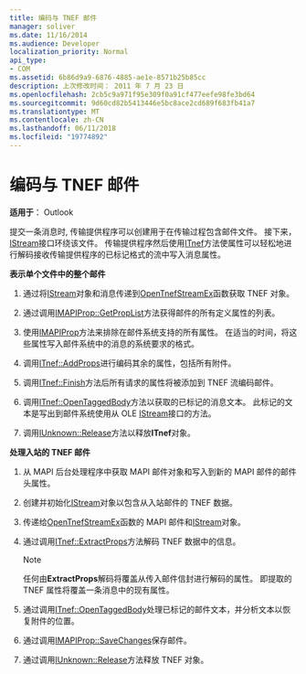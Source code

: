 ```yaml
---
title: 编码与 TNEF 邮件
manager: soliver
ms.date: 11/16/2014
ms.audience: Developer
localization_priority: Normal
api_type:
- COM
ms.assetid: 6b86d9a9-6876-4885-ae1e-8571b25b85cc
description: 上次修改时间： 2011 年 7 月 23 日
ms.openlocfilehash: 2cb5c9a971f95e309f0a91cf477eefe98fe3bd64
ms.sourcegitcommit: 9d60cd82b5413446e5bc8ace2cd689f683fb41a7
ms.translationtype: MT
ms.contentlocale: zh-CN
ms.lasthandoff: 06/11/2018
ms.locfileid: "19774892"
---
```

# <a name="encoding-a-message-with-tnef"></a>编码与 TNEF 邮件

**适用于**： Outlook 
  
提交一条消息时, 传输提供程序可以创建用于在传输过程包含邮件文件。 接下来， [IStream](http://msdn.microsoft.com/en-us/library/aa380034%28VS.85%29.aspx)接口环绕该文件。 传输提供程序然后使用[ITnef](itnefiunknown.md)方法使属性可以轻松地进行解码接收传输提供程序的已标记格式的流中写入消息属性。 
  
**表示单个文件中的整个邮件**
  
1. 通过将[IStream](http://msdn.microsoft.com/en-us/library/aa380034%28VS.85%29.aspx)对象和消息传递到[OpenTnefStreamEx](opentnefstreamex.md)函数获取 TNEF 对象。 
    
2. 通过调用[IMAPIProp::GetPropList](imapiprop-getproplist.md)方法获得邮件的所有定义属性的列表。 
    
3. 使用[IMAPIProp](imapipropiunknown.md)方法来排除在邮件系统支持的所有属性。 在适当的时间，将这些属性写入邮件系统中的消息的系统要求的格式。 
    
4. 调用[ITnef::AddProps](itnef-addprops.md)进行编码其余的属性，包括所有附件。 
    
5. 调用[ITnef::Finish](itnef-finish.md)方法后所有请求的属性将被添加到 TNEF 流编码邮件。 
    
6. 调用[ITnef::OpenTaggedBody](itnef-opentaggedbody.md)方法以获取的已标记的消息文本。 此标记的文本是写出到邮件系统使用从 OLE [IStream](http://msdn.microsoft.com/en-us/library/aa380034%28VS.85%29.aspx)接口的方法。 
    
7. 调用[IUnknown::Release](http://msdn.microsoft.com/en-us/library/ms682317%28VS.85%29.aspx)方法以释放**ITnef**对象。 
    
**处理入站的 TNEF 邮件**
  
1. 从 MAPI 后台处理程序中获取 MAPI 邮件对象和写入到新的 MAPI 邮件的邮件头属性。
    
2. 创建并初始化[IStream](http://msdn.microsoft.com/en-us/library/aa380034%28VS.85%29.aspx)对象以包含从入站邮件的 TNEF 数据。 
    
3. 传递给[OpenTnefStreamEx](opentnefstreamex.md)函数的 MAPI 邮件和[IStream](http://msdn.microsoft.com/en-us/library/aa380034%28VS.85%29.aspx)对象。 
    
4. 通过调用[ITnef::ExtractProps](itnef-extractprops.md)方法解码 TNEF 数据中的信息。 
    
   > [!NOTE]
   > 任何由**ExtractProps**解码将覆盖从传入邮件信封进行解码的属性。 即提取的 TNEF 属性将覆盖一条消息中的现有属性。 
  
5. 通过调用[ITnef::OpenTaggedBody](itnef-opentaggedbody.md)处理已标记的邮件文本，并分析文本以恢复附件的位置。 
    
6. 通过调用[IMAPIProp::SaveChanges](imapiprop-savechanges.md)保存邮件。
    
7. 通过调用[IUnknown::Release](http://msdn.microsoft.com/en-us/library/ms682317%28VS.85%29.aspx)方法释放 TNEF 对象。 
    

